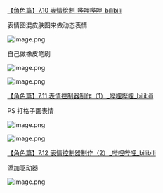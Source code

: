 [【角色篇】7.10 表情绘制_哔哩哔哩_bilibili](https://www.bilibili.com/video/BV11H4y1P7RV?vd_source=ebf06d572d5366b5ef7bc5032fefb08d&spm_id_from=333.788.videopod.episodes&p=63)

表情图混皮肤图来做动态表情

![image.png](https://image-1253155090.cos.ap-nanjing.myqcloud.com/202411110953719.png)


自己做橡皮笔刷

![image.png](https://image-1253155090.cos.ap-nanjing.myqcloud.com/202411110952301.png)

![image.png](https://image-1253155090.cos.ap-nanjing.myqcloud.com/202411110957353.png)

[【角色篇】7.11 表情控制器制作（1）_哔哩哔哩_bilibili](https://www.bilibili.com/video/BV11H4y1P7RV?vd_source=ebf06d572d5366b5ef7bc5032fefb08d&spm_id_from=333.788.videopod.episodes&p=64)

PS 打格子画表情

![image.png](https://image-1253155090.cos.ap-nanjing.myqcloud.com/202411111010625.png)

![image.png](https://image-1253155090.cos.ap-nanjing.myqcloud.com/202411111013895.png)

[【角色篇】7.12 表情控制器制作（2）_哔哩哔哩_bilibili](https://www.bilibili.com/video/BV11H4y1P7RV?vd_source=ebf06d572d5366b5ef7bc5032fefb08d&spm_id_from=333.788.player.switch&p=65)

添加驱动器

![image.png](https://image-1253155090.cos.ap-nanjing.myqcloud.com/202411111022806.png)
